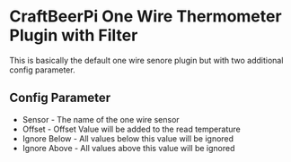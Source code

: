 # CraftBeerPi One Wire Thermometer Plugin with Filter

This is basically the default one wire senore plugin but with two additional config parameter. 

## Config Parameter
* Sensor - The name of the one wire sensor
* Offset - Offset Value will be added to the read temperature
* Ignore Below - All values below this value will be ignored
* Ignore Above - All values above this value will be ignored
